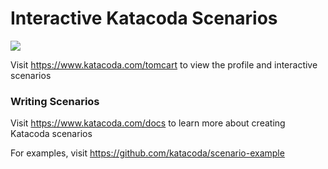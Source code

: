 # Interactive Katacoda Scenarios

[![](http://shields.katacoda.com/katacoda/tomcart/count.svg)](https://www.katacoda.com/tomcart "Get your profile on Katacoda.com")

Visit https://www.katacoda.com/tomcart to view the profile and interactive scenarios

### Writing Scenarios
Visit https://www.katacoda.com/docs to learn more about creating Katacoda scenarios

For examples, visit https://github.com/katacoda/scenario-example
